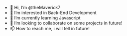 - 👋 Hi, I’m @theMaverick7
- 👀 I’m interested in Back-End Development
- 🌱 I’m currently learning Javascript
- 💞️ I’m looking to collaborate on some projects in future!
- 📫 How to reach me, i will tell in future!

<!---
theMaverick7/theMaverick7 is a ✨ special ✨ repository because its `README.md` (this file) appears on your GitHub profile.
You can click the Preview link to take a look at your changes.
--->
